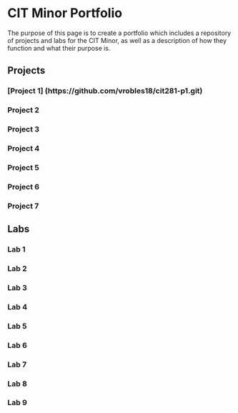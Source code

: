 <h1> CIT Minor Portfolio</h1>
<p> The purpose of this page is to create a portfolio which includes a repository of projects and labs for the CIT Minor, as well as a description of how they function and what their purpose is. </p>

<h2>Projects</h2>
<h3>[Project 1] (https://github.com/vrobles18/cit281-p1.git)</h3>
<h3>Project 2</h3>
<h3>Project 3</h3>
<h3>Project 4</h3>
<h3>Project 5</h3>
<h3>Project 6</h3>
<h3>Project 7</h3>


<h2>Labs</h2>
<h3>Lab 1</h3>
<h3>Lab 2</h3>
<h3>Lab 3</h3>
<h3>Lab 4</h3>
<h3>Lab 5</h3>
<h3>Lab 6</h3>
<h3>Lab 7</h3>
<h3>Lab 8</h3>
<h3>Lab 9</h3>


